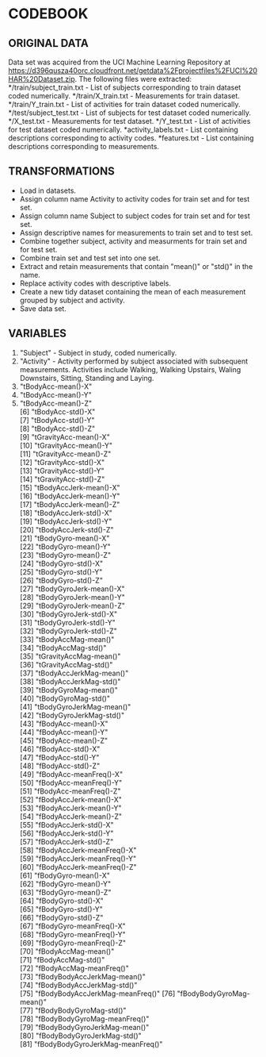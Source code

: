 CODEBOOK
============================

## ORIGINAL DATA
Data set was acquired from the UCI Machine Learning Repository  at https://d396qusza40orc.cloudfront.net/getdata%2Fprojectfiles%2FUCI%20HAR%20Dataset.zip.
The following files were extracted:
*/train/subject_train.txt - List of subjects corresponding to train dataset coded numerically.
*/train/X_train.txt - Measurements for train dataset.
*/train/Y_train.txt - List of activities for train dataset coded numerically.
*/test/subject_test.txt - List of subjects for test dataset coded numerically.
*/X_test.txt - Measurements for test dataset.
*/Y_test.txt - List of activities for test dataset coded numerically.
*activity_labels.txt - List containing descriptions corresponding to activity codes.
*features.txt - List containing descriptions corresponding to measurements.

## TRANSFORMATIONS
* Load in datasets.
* Assign column name Activity to activity codes for train set and for test set.
* Assign column name Subject to subject codes for train set and for test set.
* Assign descriptive names for measurements to train set and to test set.
* Combine together subject, activity and measurments for train set and for test set.
* Combine train set and test set into one set.
* Extract and retain measurements that contain "mean()" or "std()" in the name.
* Replace activity codes with descriptive labels.
* Create a new tidy dataset containing the mean of each measurement grouped by subject and activity.  
* Save data set.

## VARIABLES
1. "Subject" - Subject in study, coded numerically.                        
2. "Activity" - Activity performed by subject associated with subsequent measurements.  Activities include Walking, Walking Upstairs, Waling Downstairs, Sitting, Standing and Laying.                         
3. "tBodyAcc-mean()-X"              
4. "tBodyAcc-mean()-Y"              
5. "tBodyAcc-mean()-Z"              
[6] "tBodyAcc-std()-X"               
[7] "tBodyAcc-std()-Y"               
[8] "tBodyAcc-std()-Z"               
[9] "tGravityAcc-mean()-X"           
[10] "tGravityAcc-mean()-Y"           
[11] "tGravityAcc-mean()-Z"           
[12] "tGravityAcc-std()-X"            
[13] "tGravityAcc-std()-Y"            
[14] "tGravityAcc-std()-Z"            
[15] "tBodyAccJerk-mean()-X"          
[16] "tBodyAccJerk-mean()-Y"          
[17] "tBodyAccJerk-mean()-Z"          
[18] "tBodyAccJerk-std()-X"           
[19] "tBodyAccJerk-std()-Y"           
[20] "tBodyAccJerk-std()-Z"           
[21] "tBodyGyro-mean()-X"             
[22] "tBodyGyro-mean()-Y"             
[23] "tBodyGyro-mean()-Z"             
[24] "tBodyGyro-std()-X"              
[25] "tBodyGyro-std()-Y"              
[26] "tBodyGyro-std()-Z"              
[27] "tBodyGyroJerk-mean()-X"         
[28] "tBodyGyroJerk-mean()-Y"         
[29] "tBodyGyroJerk-mean()-Z"         
[30] "tBodyGyroJerk-std()-X"          
[31] "tBodyGyroJerk-std()-Y"          
[32] "tBodyGyroJerk-std()-Z"          
[33] "tBodyAccMag-mean()"             
[34] "tBodyAccMag-std()"              
[35] "tGravityAccMag-mean()"          
[36] "tGravityAccMag-std()"           
[37] "tBodyAccJerkMag-mean()"         
[38] "tBodyAccJerkMag-std()"          
[39] "tBodyGyroMag-mean()"            
[40] "tBodyGyroMag-std()"             
[41] "tBodyGyroJerkMag-mean()"        
[42] "tBodyGyroJerkMag-std()"         
[43] "fBodyAcc-mean()-X"              
[44] "fBodyAcc-mean()-Y"              
[45] "fBodyAcc-mean()-Z"              
[46] "fBodyAcc-std()-X"               
[47] "fBodyAcc-std()-Y"               
[48] "fBodyAcc-std()-Z"               
[49] "fBodyAcc-meanFreq()-X"          
[50] "fBodyAcc-meanFreq()-Y"          
[51] "fBodyAcc-meanFreq()-Z"          
[52] "fBodyAccJerk-mean()-X"          
[53] "fBodyAccJerk-mean()-Y"          
[54] "fBodyAccJerk-mean()-Z"          
[55] "fBodyAccJerk-std()-X"           
[56] "fBodyAccJerk-std()-Y"           
[57] "fBodyAccJerk-std()-Z"           
[58] "fBodyAccJerk-meanFreq()-X"      
[59] "fBodyAccJerk-meanFreq()-Y"      
[60] "fBodyAccJerk-meanFreq()-Z"      
[61] "fBodyGyro-mean()-X"             
[62] "fBodyGyro-mean()-Y"             
[63] "fBodyGyro-mean()-Z"             
[64] "fBodyGyro-std()-X"              
[65] "fBodyGyro-std()-Y"              
[66] "fBodyGyro-std()-Z"              
[67] "fBodyGyro-meanFreq()-X"         
[68] "fBodyGyro-meanFreq()-Y"         
[69] "fBodyGyro-meanFreq()-Z"         
[70] "fBodyAccMag-mean()"             
[71] "fBodyAccMag-std()"              
[72] "fBodyAccMag-meanFreq()"         
[73] "fBodyBodyAccJerkMag-mean()"     
[74] "fBodyBodyAccJerkMag-std()"      
[75] "fBodyBodyAccJerkMag-meanFreq()" 
[76] "fBodyBodyGyroMag-mean()"        
[77] "fBodyBodyGyroMag-std()"         
[78] "fBodyBodyGyroMag-meanFreq()"    
[79] "fBodyBodyGyroJerkMag-mean()"    
[80] "fBodyBodyGyroJerkMag-std()"     
[81] "fBodyBodyGyroJerkMag-meanFreq()"
